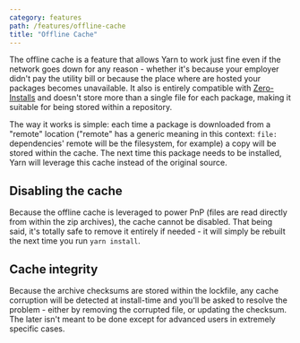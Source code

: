 ```yaml
---
category: features
path: /features/offline-cache
title: "Offline Cache"
---
```


The offline cache is a feature that allows Yarn to work just fine even if the network goes down for any reason - whether it's because your employer didn't pay the utility bill or because the place where are hosted your packages becomes unavailable. It also is entirely compatible with [Zero-Installs](/features/zero-installs) and doesn't store more than a single file for each package, making it suitable for being stored within a repository.

The way it works is simple: each time a package is downloaded from a "remote" location ("remote" has a generic meaning in this context: `file:` dependencies' remote will be the filesystem, for example) a copy will be stored within the cache. The next time this package needs to be installed, Yarn will leverage this cache instead of the original source.

## Disabling the cache

Because the offline cache is leveraged to power PnP (files are read directly from within the zip archives), the cache cannot be disabled. That being said, it's totally safe to remove it entirely if needed - it will simply be rebuilt the next time you run `yarn install`.

## Cache integrity

Because the archive checksums are stored within the lockfile, any cache corruption will be detected at install-time and you'll be asked to resolve the problem - either by removing the corrupted file, or updating the checksum. The later isn't meant to be done except for advanced users in extremely specific cases.
